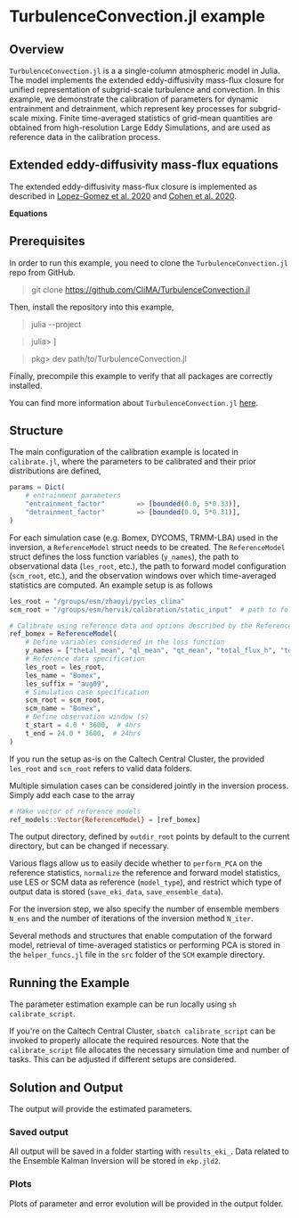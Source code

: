 # TurbulenceConvection.jl example


## Overview

`TurbulenceConvection.jl` is a a single-column atmospheric model in Julia. The model implements the extended eddy-diffusivity mass-flux closure for unified representation of subgrid-scale turbulence and convection. In this example, we demonstrate the calibration of parameters for dynamic entrainment and detrainment, which represent key processes for subgrid-scale mixing. Finite time-averaged statistics of grid-mean quantities are obtained from high-resolution Large Eddy Simulations, and are used as reference data in the calibration process.


## Extended eddy-diffusivity mass-flux equations

The extended eddy-diffusivity mass-flux closure is implemented as described in [Lopez-Gomez et al. 2020](https://doi.org/10.1029/2020MS002161) and [Cohen et al. 2020](https://doi.org/10.1029/2020MS002162).

**Equations**

## Prerequisites

In order to run this example, you need to clone the `TurbulenceConvection.jl` repo from GitHub.

  > git clone https://github.com/CliMA/TurbulenceConvection.jl

Then, install the repository into this example,

  > julia --project

  > julia> ]

  > pkg> dev path/to/TurbulenceConvection.jl

Finally, precompile this example to verify that all packages are correctly installed.

You can find more information about `TurbulenceConvection.jl` [here](https://github.com/CliMA/TurbulenceConvection.jl/blob/main/README.md).

## Structure

The main configuration of the calibration example is located in `calibrate.jl`, where the parameters to be calibrated and their prior distributions are defined,
```julia
params = Dict(
    # entrainment parameters
    "entrainment_factor"        => [bounded(0.0, 5*0.33)],
    "detrainment_factor"        => [bounded(0.0, 5*0.31)],
)
```
For each simulation case (e.g. Bomex, DYCOMS, TRMM-LBA) used in the inversion, a `ReferenceModel` struct needs to be created. The `ReferenceModel` struct defines the loss function variables (`y_names`), the path to observational data (`les_root`, etc.), the path to forward model configuration (`scm_root`, etc.), and the observation windows over which time-averaged statistics are computed. An example setup is as follows
```julia
les_root = "/groups/esm/zhaoyi/pycles_clima"
scm_root = "/groups/esm/hervik/calibration/static_input"  # path to folder with `Output.<scm_name>.00000` files

# Calibrate using reference data and options described by the ReferenceModel struct.
ref_bomex = ReferenceModel(
    # Define variables considered in the loss function
    y_names = ["thetal_mean", "ql_mean", "qt_mean", "total_flux_h", "total_flux_qt"],
    # Reference data specification
    les_root = les_root,
    les_name = "Bomex",
    les_suffix = "aug09",
    # Simulation case specification
    scm_root = scm_root,
    scm_name = "Bomex",
    # Define observation window (s)
    t_start = 4.0 * 3600,  # 4hrs
    t_end = 24.0 * 3600,  # 24hrs
)
```
If you run the setup as-is on the Caltech Central Cluster, the provided `les_root` and `scm_root` refers to valid data folders.

Multiple simulation cases can be considered jointly in the inversion process. Simply add each case to the array
```julia
# Make vector of reference models
ref_models::Vector{ReferenceModel} = [ref_bomex]
```

The output directory, defined by `outdir_root` points by default to the current directory, but can be changed if necessary.

Various flags allow us to easily decide whether to `perform_PCA` on the reference statistics, `normalize` the reference and forward model statistics, use LES or SCM data as reference (`model_type`), and restrict which type of output data is stored (`save_eki_data`, `save_ensemble_data`). 

For the inversion step, we also specify the number of ensemble members `N_ens` and the number of iterations of the inversion method `N_iter`.

Several methods and structures that enable computation of the forward model, retrieval of time-averaged statistics or performing PCA is stored in the `helper_funcs.jl` file in the `src` folder of the `SCM` example directory.


## Running the Example
The parameter estimation example can be run locally using `sh calibrate_script`.

If you're on the Caltech Central Cluster, `sbatch calibrate_script` can be invoked to properly allocate the required resources. Note that the `calibrate_script` file allocates the necessary simulation time and number of tasks. This can be adjusted if different setups are considered.


## Solution and Output
The output will provide the estimated parameters.

### Saved output
All output will be saved in a folder starting with `results_eki_`.
Data related to the Ensemble Kalman Inversion will be stored in `ekp.jld2`. 

### Plots
Plots of parameter and error evolution will be provided in the output folder.
